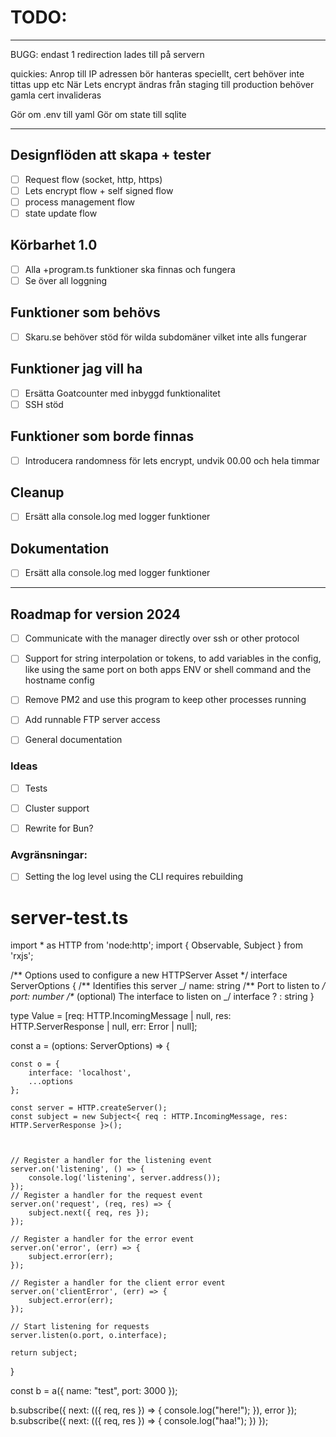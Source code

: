 # TODO:

---

BUGG: endast 1 redirection lades till på servern

quickies:
Anrop till IP adressen bör hanteras speciellt, cert behöver inte tittas upp etc
När Lets encrypt ändras från staging till production behöver gamla cert invalideras

Gör om .env till yaml
Gör om state till sqlite

---

## Designflöden att skapa + tester

- [ ] Request flow (socket, http, https)
- [ ] Lets encrypt flow + self signed flow
- [ ] process management flow
- [ ] state update flow

## Körbarhet 1.0

- [ ] Alla +program.ts funktioner ska finnas och fungera
- [ ] Se över all loggning

## Funktioner som behövs

- [ ] Skaru.se behöver stöd för wilda subdomäner vilket inte alls fungerar

## Funktioner jag vill ha

- [ ] Ersätta Goatcounter med inbyggd funktionalitet
- [ ] SSH stöd

## Funktioner som borde finnas

- [ ] Introducera randomness för lets encrypt, undvik 00.00 och hela timmar

## Cleanup

- [ ] Ersätt alla console.log med logger funktioner

## Dokumentation

- [ ] Ersätt alla console.log med logger funktioner

---

## Roadmap for version 2024

- [ ] Communicate with the manager directly over ssh or other protocol

- [ ] Support for string interpolation or tokens, to add variables in the config, like using the same port on both apps ENV or shell command and the hostname config

- [ ] Remove PM2 and use this program to keep other processes running

- [ ] Add runnable FTP server access

- [ ] General documentation

### Ideas

- [ ] Tests

- [ ] Cluster support

- [ ] Rewrite for Bun?

### Avgränsningar:

- [ ] Setting the log level using the CLI requires rebuilding

# server-test.ts

import \* as HTTP from 'node:http';
import { Observable, Subject } from 'rxjs';

/** Options used to configure a new HTTPServer Asset \*/
interface ServerOptions {
/** Identifies this server _/
name: string
/\*\* Port to listen to _/
port: number
/\*_ (optional) The interface to listen on _/
interface ? : string
}

type Value = [req: HTTP.IncomingMessage | null, res: HTTP.ServerResponse | null, err: Error | null];

const a = (options: ServerOptions) => {

    const o = {
    	interface: 'localhost',
    	...options
    };

    const server = HTTP.createServer();
    const subject = new Subject<{ req : HTTP.IncomingMessage, res: HTTP.ServerResponse }>();



    // Register a handler for the listening event
    server.on('listening', () => {
    	console.log('listening', server.address());
    });
    // Register a handler for the request event
    server.on('request', (req, res) => {
    	subject.next({ req, res });
    });

    // Register a handler for the error event
    server.on('error', (err) => {
    	subject.error(err);
    });

    // Register a handler for the client error event
    server.on('clientError', (err) => {
    	subject.error(err);
    });

    // Start listening for requests
    server.listen(o.port, o.interface);

    return subject;

}

const b = a({
name: "test",
port: 3000
});

b.subscribe({
next: (({ req, res }) => {
console.log("here!");
}),
error
});
b.subscribe({
next: (({ req, res }) => {
console.log("haa!");
})
});
